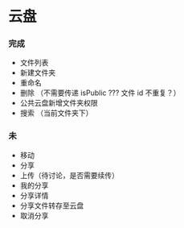 # 云盘

### 完成

- 文件列表
- 新建文件夹
- 重命名
- 删除 （不需要传递 isPublic ??? 文件 id 不重复？）
- 公共云盘新增文件夹权限
- 搜索 （当前文件夹下）

### 未

- 移动
- 分享
- 上传（待讨论，是否需要续传）
- 我的分享
- 分享详情
- 分享文件转存至云盘
- 取消分享
